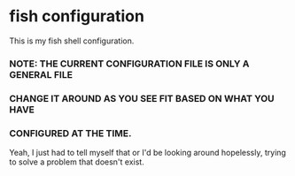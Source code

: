 # fish configuration

This is my fish shell configuration.

### NOTE: THE CURRENT CONFIGURATION FILE IS ONLY A GENERAL FILE
### CHANGE IT AROUND AS YOU SEE FIT BASED ON WHAT YOU HAVE
### CONFIGURED AT THE TIME.

Yeah, I just had to tell myself that or I'd be looking around
hopelessly, trying to solve a problem that doesn't exist.
